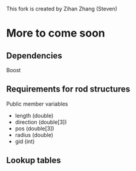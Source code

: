 This fork is created by Zihan Zhang (Steven)

# More to come soon

## Dependencies
Boost

## Requirements for rod structures
Public member variables
*  length (double)
*  direction (double\[3])
*  pos (double\[3])
*  radius (double)
*  gid (int)

## Lookup tables

